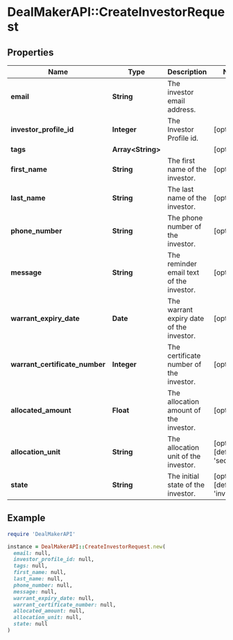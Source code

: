 # DealMakerAPI::CreateInvestorRequest

## Properties

| Name | Type | Description | Notes |
| ---- | ---- | ----------- | ----- |
| **email** | **String** | The investor email address. |  |
| **investor_profile_id** | **Integer** | The Investor Profile id. | [optional] |
| **tags** | **Array&lt;String&gt;** |  | [optional] |
| **first_name** | **String** | The first name of the investor. | [optional] |
| **last_name** | **String** | The last name of the investor. | [optional] |
| **phone_number** | **String** | The phone number of the investor. | [optional] |
| **message** | **String** | The reminder email text of the investor. | [optional] |
| **warrant_expiry_date** | **Date** | The warrant expiry date of the investor. | [optional] |
| **warrant_certificate_number** | **Integer** | The certificate number of the investor. | [optional] |
| **allocated_amount** | **Float** | The allocation amount of the investor. | [optional] |
| **allocation_unit** | **String** | The allocation unit of the investor. | [optional][default to &#39;securities&#39;] |
| **state** | **String** | The initial state of the investor. | [optional][default to &#39;invited&#39;] |

## Example

```ruby
require 'DealMakerAPI'

instance = DealMakerAPI::CreateInvestorRequest.new(
  email: null,
  investor_profile_id: null,
  tags: null,
  first_name: null,
  last_name: null,
  phone_number: null,
  message: null,
  warrant_expiry_date: null,
  warrant_certificate_number: null,
  allocated_amount: null,
  allocation_unit: null,
  state: null
)
```

